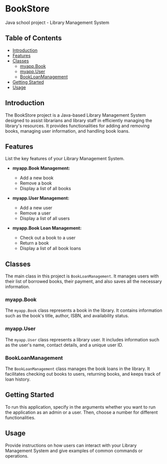 # BookStore
Java school project - Library Management System

## Table of Contents
- [Introduction](#introduction)
- [Features](#features)
- [Classes](#classes)
  - [myapp.Book](#book)
  - [myapp.User](#user)
  - [BookLoanManagement](#bookloanmanagement)
- [Getting Started](#getting-started)
- [Usage](#usage)

## Introduction

The BookStore project is a Java-based Library Management System designed to assist librarians and library staff in efficiently managing the library's resources. It provides functionalities for adding and removing books, managing user information, and handling book loans.

## Features

List the key features of your Library Management System.

- **myapp.Book Management:**
  - Add a new book
  - Remove a book
  - Display a list of all books

- **myapp.User Management:**
  - Add a new user
  - Remove a user
  - Display a list of all users

- **myapp.Book Loan Management:**
  - Check out a book to a user
  - Return a book
  - Display a list of all book loans

## Classes

The main class in this project is `BookLoanManagement`. It manages users with their list of borrowed books, their payment, and also saves all the necessary information.

### myapp.Book

The `myapp.Book` class represents a book in the library. It contains information such as the book's title, author, ISBN, and availability status.

### myapp.User

The `myapp.User` class represents a library user. It includes information such as the user's name, contact details, and a unique user ID.

### BookLoanManagement

The `BookLoanManagement` class manages the book loans in the library. It facilitates checking out books to users, returning books, and keeps track of loan history.

## Getting Started

To run this application, specify in the arguments whether you want to run the application as an admin or a user. Then, choose a number for different functionalities.

## Usage

Provide instructions on how users can interact with your Library Management System and give examples of common commands or operations.
